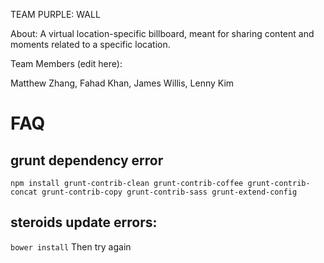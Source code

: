 TEAM PURPLE: WALL

About: A virtual location-specific billboard, meant for sharing content and moments related to a specific location.

Team Members (edit here):

Matthew Zhang, Fahad Khan, James Willis, Lenny Kim

# FAQ
## grunt dependency error
`npm install grunt-contrib-clean grunt-contrib-coffee grunt-contrib-concat grunt-contrib-copy grunt-contrib-sass grunt-extend-config`

## steroids update errors:
`bower install`
Then try again